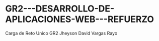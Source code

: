 # GR2---DESARROLLO-DE-APLICACIONES-WEB---REFUERZO
Carga de Reto Unico GR2
Jheyson David Vargas Rayo
